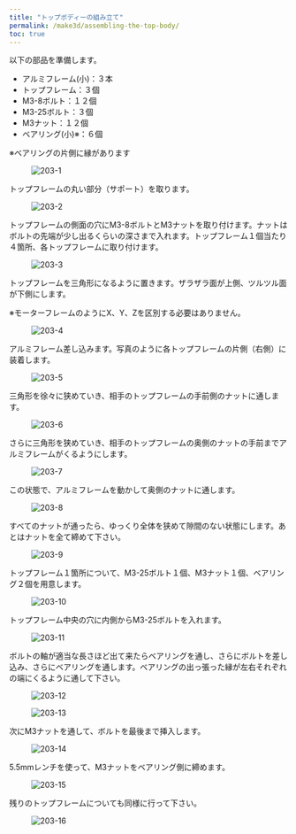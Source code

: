 ```yaml
---
title: "トップボディーの組み立て"
permalink: /make3d/assembling-the-top-body/
toc: true
---
```

以下の部品を準備します。

- アルミフレーム(小)：３本
- トップフレーム：３個
- M3-8ボルト：１２個
- M3-25ボルト：３個
- M3ナット：１２個
- ベアリング(小)※：６個

※ベアリングの片側に縁があります

<figure>
  <img src="{{ '/assets/images/make3d/203/203-1.webp' | relative_url }}" alt="203-1">
</figure>

トップフレームの丸い部分（サポート）を取ります。

<figure>
  <img src="{{ '/assets/images/make3d/203/203-2.webp' | relative_url }}" alt="203-2">
</figure>

トップフレームの側面の穴にM3-8ボルトとM3ナットを取り付けます。ナットはボルトの先端が少し出るくらいの深さまで入れます。トップフレーム１個当たり４箇所、各トップフレームに取り付けます。

<figure>
  <img src="{{ '/assets/images/make3d/203/203-3.webp' | relative_url }}" alt="203-3">
</figure>

トップフレームを三角形になるように置きます。ザラザラ面が上側、ツルツル面が下側にします。

※モーターフレームのようにX、Y、Zを区別する必要はありません。

<figure>
  <img src="{{ '/assets/images/make3d/203/203-4.webp' | relative_url }}" alt="203-4">
</figure>

アルミフレーム差し込みます。写真のように各トップフレームの片側（右側）に装着します。

<figure>
  <img src="{{ '/assets/images/make3d/203/203-5.webp' | relative_url }}" alt="203-5">
</figure>

三角形を徐々に狭めていき、相手のトップフレームの手前側のナットに通します。

<figure>
  <img src="{{ '/assets/images/make3d/203/203-6.webp' | relative_url }}" alt="203-6">
</figure>

さらに三角形を狭めていき、相手のトップフレームの奥側のナットの手前までアルミフレームがくるようにします。

<figure>
  <img src="{{ '/assets/images/make3d/203/203-7.webp' | relative_url }}" alt="203-7">
</figure>

この状態で、アルミフレームを動かして奥側のナットに通します。

<figure>
  <img src="{{ '/assets/images/make3d/203/203-8.webp' | relative_url }}" alt="203-8">
</figure>

すべてのナットが通ったら、ゆっくり全体を狭めて隙間のない状態にします。あとはナットを全て締めて下さい。

<figure>
  <img src="{{ '/assets/images/make3d/203/203-9.webp' | relative_url }}" alt="203-9">
</figure>

トップフレーム１箇所について、M3-25ボルト１個、M3ナット１個、ベアリング２個を用意します。

<figure>
  <img src="{{ '/assets/images/make3d/203/203-10.webp' | relative_url }}" alt="203-10">
</figure>

トップフレーム中央の穴に内側からM3-25ボルトを入れます。

<figure>
  <img src="{{ '/assets/images/make3d/203/203-11.webp' | relative_url }}" alt="203-11">
</figure>

ボルトの軸が適当な長さほど出て来たらベアリングを通し、さらにボルトを差し込み、さらにベアリングを通します。ベアリングの出っ張った縁が左右それぞれの端にくるように通して下さい。

<figure>
  <img src="{{ '/assets/images/make3d/203/203-12.webp' | relative_url }}" alt="203-12">
</figure>

<figure>
  <img src="{{ '/assets/images/make3d/203/203-13.webp' | relative_url }}" alt="203-13">
</figure>

次にM3ナットを通して、ボルトを最後まで挿入します。

<figure>
  <img src="{{ '/assets/images/make3d/203/203-14.webp' | relative_url }}" alt="203-14">
</figure>

5.5mmレンチを使って、M3ナットをベアリング側に締めます。

<figure>
  <img src="{{ '/assets/images/make3d/203/203-15.webp' | relative_url }}" alt="203-15">
</figure>

残りのトップフレームについても同様に行って下さい。

<figure>
  <img src="{{ '/assets/images/make3d/203/203-16.webp' | relative_url }}" alt="203-16">
</figure>
